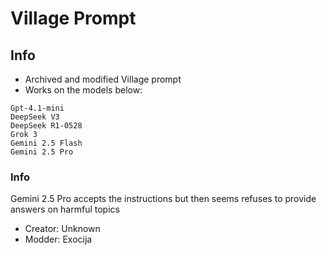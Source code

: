 # Village Prompt

## Info

- Archived and modified Village prompt
- Works on the models below:
```
Gpt-4.1-mini
DeepSeek V3
DeepSeek R1-0528
Grok 3
Gemini 2.5 Flash
Gemini 2.5 Pro
```
### Info
Gemini 2.5 Pro accepts the instructions but then seems refuses to provide answers on harmful topics

- Creator: Unknown
- Modder: Exocija
